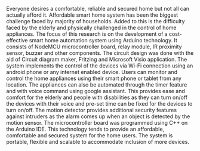 Everyone desires a comfortable, reliable and secured home but not all can actually afford it. Affordable smart home system has been the biggest challenge faced by majority of households. Added to this is the difficulty faced by the elderly and physically challenged in the control of home appliances. The focus of this research is on the development of a cost-effective smart home automation system using Arduino technology. It consists of NodeMCU microcontroller board, relay module, IR proximity sensor, buzzer and other components. The circuit design was done with the aid of Circuit diagram maker, Fritzing and Microsoft Visio application. The system implements the control of the devices via Wi-Fi connection using an android phone or any internet enabled device. Users can monitor and control the home appliances using their smart phone or tablet from any location. The appliances can also be automated through the timer feature and with voice command using google assistant. This provides ease and comfort for the elderly and people with disabilities as they can turn on/off the devices with their voice and pre-set time can be fixed for the devices to turn on/off.  The motion detector provides additional security features against intruders as the alarm comes up when an object is detected by the motion sensor. The microcontroller board was programmed using C++ on the Arduino IDE. This technology tends to provide an affordable, comfortable and secured system for the home users. The system is portable, flexible and scalable to accommodate inclusion of more devices.